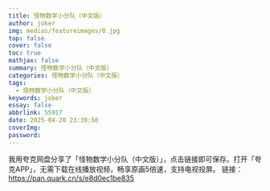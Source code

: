```yaml
---
title: 怪物数学小分队（中文版）
author: joker
img: medias/featureimages/0.jpg
top: false
cover: false
toc: true
mathjax: false
summary: 怪物数学小分队（中文版）
categories: 怪物数学小分队（中文版）
tags:
  - 怪物数学小分队（中文版）
keywords: joker
essay: false
abbrlink: 55917
date: 2025-04-20 23:39:50
coverImg:
password:
---
```


我用夸克网盘分享了「怪物数学小分队（中文版）」，点击链接即可保存。打开「夸克APP」，无需下载在线播放视频，畅享原画5倍速，支持电视投屏。
链接：https://pan.quark.cn/s/e8d0ec1be835
